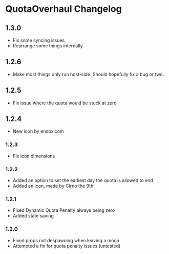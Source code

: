 # QuotaOverhaul Changelog

## 1.3.0

- Fix some syncing issues
- Rearrange some things internally

## 1.2.6

- Make most things only run host-side.  Should hopefully fix a bug or two.

## 1.2.5

- Fix issue where the quota would be stuck at zero

## 1.2.4

- New icon by endoxicom

### 1.2.3

- Fix icon dimensions

### 1.2.2

- Added an option to set the earliest day the quota is allowed to end
- Added an icon, made by Cirno the 9th!

### 1.2.1

- Fixed Dynamic Quota Penalty always being zero
- Added state saving

### 1.2.0

- Fixed props not despawning when leaving a moon
- Attempted a fix for quota penalty issues (untested)
